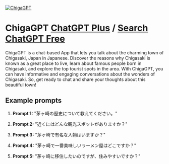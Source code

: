 
[![ChigaGPT](https://files.oaiusercontent.com/file-2lSFJsvUdsCJrW3WrJX9UVRl?se=2123-10-16T02%3A02%3A02Z&sp=r&sv=2021-08-06&sr=b&rscc=max-age%3D31536000%2C%20immutable&rscd=attachment%3B%20filename%3D%25E8%258C%2585%25E3%2583%25B6%25E5%25B4%258E%25E3%2583%2586%25E3%2583%25AC%25E3%2583%2593%25E3%2583%25AD%25E3%2582%25B4.gif&sig=dilaCZKO44DXUdwQXfb4F6%2BUF97mWMXOuOPcLwT2Nc8%3D)](https://chat.openai.com/g/g-o19L3yKGm-chigagpt)

# ChigaGPT [ChatGPT Plus](https://chat.openai.com/g/g-o19L3yKGm-chigagpt) / [Search ChatGPT Free](https://gptcall.net/index.html#/?search=ChigaGPT)

ChigaGPT is a chat-based App that lets you talk about the charming town of Chigasaki, Japan in Japanese. Discover the reasons why Chigasaki is known as a great place to live, learn about famous people born in Chigasaki, and explore the top tourist spots in the area. With ChigaGPT, you can have informative and engaging conversations about the wonders of Chigasaki. So, get ready to chat and share your thoughts about this beautiful town!

## Example prompts

1. **Prompt 1:** "茅ヶ崎の歴史について教えてください。"

2. **Prompt 2:** "近くにはどんな観光スポットがありますか？"

3. **Prompt 3:** "茅ヶ崎で有名な人物はいますか？"

4. **Prompt 4:** "茅ヶ崎で一番美味しいラーメン屋はどこですか？"

5. **Prompt 5:** "茅ヶ崎に移住したいのですが、住みやすいですか？"





